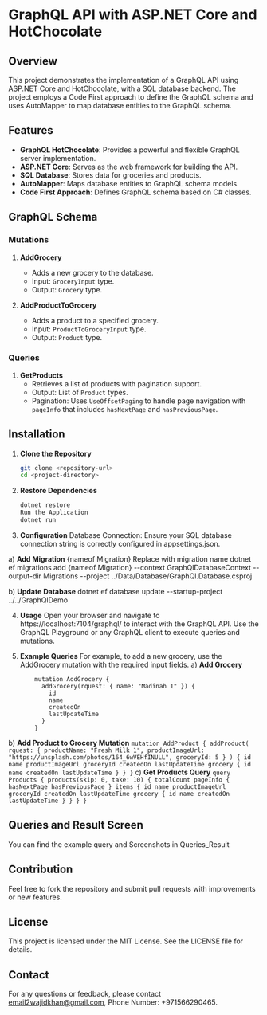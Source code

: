 # GraphQL API with ASP.NET Core and HotChocolate

## Overview

This project demonstrates the implementation of a GraphQL API using ASP.NET Core and HotChocolate, with a SQL database backend. The project employs a Code First approach to define the GraphQL schema and uses AutoMapper to map database entities to the GraphQL schema.

## Features

- **GraphQL HotChocolate**: Provides a powerful and flexible GraphQL server implementation.
- **ASP.NET Core**: Serves as the web framework for building the API.
- **SQL Database**: Stores data for groceries and products.
- **AutoMapper**: Maps database entities to GraphQL schema models.
- **Code First Approach**: Defines GraphQL schema based on C# classes.

## GraphQL Schema

### Mutations

1. **AddGrocery**
   - Adds a new grocery to the database.
   - Input: `GroceryInput` type.
   - Output: `Grocery` type.

2. **AddProductToGrocery**
   - Adds a product to a specified grocery.
   - Input: `ProductToGroceryInput` type.
   - Output: `Product` type.

### Queries

1. **GetProducts**
   - Retrieves a list of products with pagination support.
   - Output: List of `Product` types.
   - Pagination: Uses `UseOffsetPaging` to handle page navigation with `pageInfo` that includes `hasNextPage` and `hasPreviousPage`.

## Installation

1. **Clone the Repository**
   ```bash
   git clone <repository-url>
   cd <project-directory>
2. **Restore Dependencies**

      ```bash 
      dotnet restore
      Run the Application
      dotnet run
      ```
3. **Configuration**
Database Connection: Ensure your SQL database connection string is correctly configured in appsettings.json.

a) **Add Migration**
{nameof Migration} Replace with migration name 
dotnet ef migrations add {nameof Migration} --context GraphQlDatabaseContext --output-dir Migrations --project ../Data/Database/GraphQl.Database.csproj

b) **Update Database**
dotnet ef database update --startup-project ../../GraphQlDemo

4. **Usage**
Open your browser and navigate to https://localhost:7104/graphql/ to interact with the GraphQL API. 
Use the GraphQL Playground or any GraphQL client to execute queries and mutations.

3. **Example Queries**
For example, to add a new grocery, use the AddGrocery mutation with the required input fields.
a) **Add Grocery**
    ```
        mutation AddGrocery {
          addGrocery(rquest: { name: "Madinah 1" }) {
            id
            name
            createdOn
            lastUpdateTime
          }
        }
    ```
b) **Add Product to Grocery Mutation**
    ```
        mutation AddProduct {
          addProduct(
            rquest: {
              productName: "Fresh Milk 1",
              productImageUrl: "https://unsplash.com/photos/164_6wVEHfINULL",
              groceryId: 5
            }
          ) {
            id
            name
            productImageUrl
            groceryId
            createdOn
            lastUpdateTime
            grocery {
              id
              name
              createdOn
              lastUpdateTime
            }
          }
        }
    ``` 
    c) **Get Products Query** 
    ```
    query Products {
      products(skip: 0, take: 10) {
        totalCount
        pageInfo {
          hasNextPage
          hasPreviousPage
        }
        items {
          id
          name
          productImageUrl
          groceryId
          createdOn
          lastUpdateTime
          grocery {
            id
            name
            createdOn
            lastUpdateTime
          }
        }
      }
    }
    ```
## Queries and Result Screen
You can find the example query and Screenshots in Queries_Result

## Contribution
Feel free to fork the repository and submit pull requests with improvements or new features.

## License
This project is licensed under the MIT License. See the LICENSE file for details.

## Contact
For any questions or feedback, please contact email2wajidkhan@gmail.com, Phone Number: +971566290465.